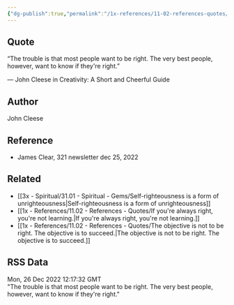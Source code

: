 ```yaml
---
{"dg-publish":true,"permalink":"/1x-references/11-02-references-quotes/the-best-people-want-to-know-if-they-are-right-john-cleese/","title":"The best people want to know if they are right - John Cleese"}
---
```



## Quote
“The trouble is that most people want to be right. The very best people, however, want to know if they're right.”

— John Cleese in Creativity: A Short and Cheerful Guide

## Author
John Cleese

## Reference
- James Clear, 321 newsletter dec 25, 2022

## Related
- [[3x - Spiritual/31.01 - Spiritual - Gems/Self-righteousness is a form of unrighteousness\|Self-righteousness is a form of unrighteousness]]
- [[1x - References/11.02 - References - Quotes/If you're always right, you're not learning.\|If you're always right, you're not learning.]]
- [[1x - References/11.02 - References - Quotes/The objective is not to be right. The objective is to succeed.\|The objective is not to be right. The objective is to succeed.]]

## RSS Data
<div class='date'>Mon, 26 Dec 2022 12:17:32 GMT</div>
<div class='description'>"The trouble is that most people want to be right. The very best people, however, want to know if they're right."</div>